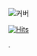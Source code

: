 <!--  Header -->
![커버](https://capsule-render.vercel.app/api?type=venom&height=300&color=gradient&text=환영합니다&fontAlignY=50&fontSize=50&fontAlign=50&animation=fadeIn)

<!-- 조회수 -->
[![Hits](https://hits.seeyoufarm.com/api/count/incr/badge.svg?url=https%3A%2F%2Fgithub.com%2FNoohkoess&count_bg=%2379C83D&title_bg=%23555555&icon=&icon_color=%23E7E7E7&title=hits&edge_flat=false)](https://hits.seeyoufarm.com)




.

